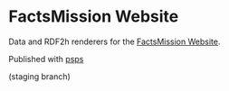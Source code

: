 # FactsMission Website

Data and RDF2h renderers for the [FactsMission Website](https://factsmission.com/).

Published with [psps](https://github.com/factsmission/psps)

(staging branch)
